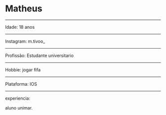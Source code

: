 # Matheus
 
---- 

Idade: 18 anos

----

Instagram: m.tivoo_

----

Profissão: Estudante universitario 

----

Hobbie: jogar fifa

----

Plataforma: IOS

---- 

experiencia: 

aluno unimar.